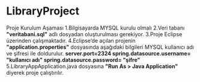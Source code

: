 # LibraryProject
Proje Kurulum Aşaması
1.Bilgisayarda MYSQL kurulu olmalı
  2.Veri tabanı **"veritabani.sql"** adlı dosyadan oluşturulması gerekiyor.
  3.Proje Eclipse üzerinden çalışmaktadır.
  4.Eclipse’de açılan projenin **"application.properties"** dosyasında aşağıdaki bilgileri MYSQL kullanıcı adı ve şifresi ile doldurulur.
        **server.port=2324
        spring.datasource.username= "kullanıcı adı"
        spring.datasource.password= "şifre"**
  5.LibraryAppApplication.java dosyasına **"Run As > Java Application"** diyerek proje çalıştırılır.
